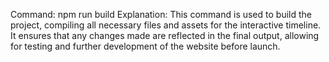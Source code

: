 Command: npm run build
Explanation: This command is used to build the project, compiling all necessary files and assets for the interactive timeline. It ensures that any changes made are reflected in the final output, allowing for testing and further development of the website before launch.
